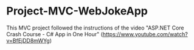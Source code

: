 # Project-MVC-WebJokeApp
This MVC project followed the instructions of the video "ASP.NET Core Crash Course - C# App in One Hour" (https://www.youtube.com/watch?v=BfEjDD8mWYg)
